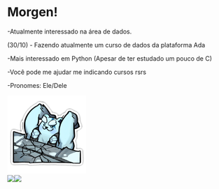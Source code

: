 <!--
**sanshee2/sanshee2** is a ✨ _special_ ✨ repository because its `README.md` (this file) appears on your GitHub profile.

Here are some ideas to get you started:

- 🔭 I’m currently working on ...
- 🌱 I’m currently learning ...
- 👯 I’m looking to collaborate on ...
- 🤔 I’m looking for help with ...
- 💬 Ask me about ...
- 📫 How to reach me: ...
- 😄 Pronouns: ...
- ⚡ Fun fact: ...
-->
<div class="flex-container">
  <div class="flex-item">
    <h1>Morgen!</h1>
    <p>-Atualmente interessado na área de dados.</p>
    <p>(30/10) - Fazendo atualmente um curso de dados da plataforma Ada</p>
    <p>-Mais interessado em Python (Apesar de ter estudado um pouco de C)</p>
    <p>-Você pode me ajudar me indicando cursos rsrs</p>
    <p>-Pronomes: Ele/Dele</p>
  </div>
  <div class="flex-item">
    <img src="./volibear.gif" alt="Volibear" height="180em" width="180em">
  </div>
</div>

<div style="display: inline_block">
  <a href="https://www.linkedin.com/in/gabriel-lima-9b4431270/">
  <img height="180em" img align="left"src="https://github-readme-stats.vercel.app/api?username=sanshee2&show_icons=true&theme=tokyonight&hide=issues"/>
  <img height="180em" align="left"src="https://github-readme-stats.vercel.app/api/top-langs/?username=anuraghazra&layout=compact&theme=tokyonight"/>  
</div>

